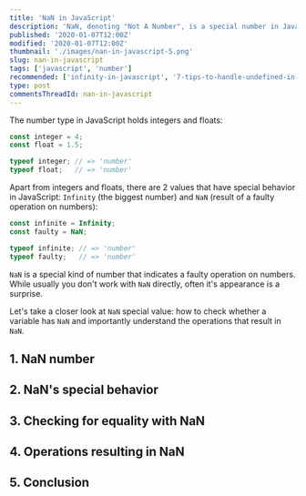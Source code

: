 ```yaml
---
title: 'NaN in JavaScript'
description: 'NaN, denoting "Not A Number", is a special number in JavaScript created after a faulty operation on numbers.'
published: '2020-01-07T12:00Z'
modified: '2020-01-07T12:00Z'
thumbnail: './images/nan-in-javascript-5.png'
slug: nan-in-javascript
tags: ['javascript', 'number']
recommended: ['infinity-in-javascript', '7-tips-to-handle-undefined-in-javascript']
type: post
commentsThreadId: nan-in-javascript
---
```


The number type in JavaScript holds integers and floats:

```javascript
const integer = 4;
const float = 1.5;

typeof integer; // => 'number'
typeof float;   // => 'number'
```

Apart from integers and floats, there are 2 values that have special behavior in JavaScript: `Infinity` (the biggest number) and `NaN` (result of a faulty operation on numbers):

```javascript
const infinite = Infinity;
const faulty = NaN;

typeof infinite; // => 'number'
typeof faulty;   // => 'number'
```

`NaN` is a special kind of number that indicates a faulty operation on numbers. While usually you don't work with `NaN` directly, often it's appearance is a surprise.  

Let's take a closer look at `NaN` special value: how to check whether a variable has `NaN` and importantly understand the operations that result in `NaN`.  

## 1. NaN number

## 2. NaN's special behavior

## 3. Checking for equality with NaN

## 4. Operations resulting in NaN

## 5. Conclusion